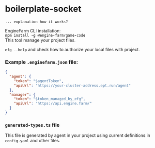 # boilerplate-socket

`... explanation how it works?`

EngineFarm CLI installation:  
`npm install -g @engine-farm/game-code`  
This tool manage your project files.  
  
`efg --help` and check how to authorize your local files with project.
 

### Example `.enginefarm.json` file:
```json
{
  "agent": {
    "token": "$agentToken",
    "apiUrl": "https://your-cluster-address.ept.run/agent"
  },
  "manager": {
    "token": "$token_managed_by_efg",
    "apiUrl": "https://api.engine.farm/"
  }
}
```


### `generated-types.ts` file
This file is generated by agent in your project using current definitions in `config.yaml` and other files.
